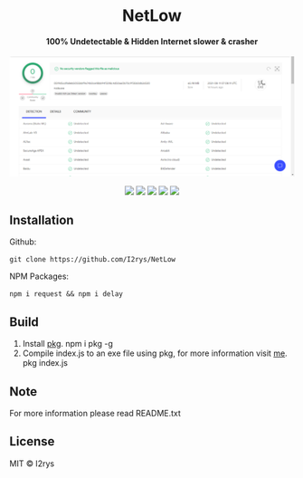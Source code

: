 
<h1 align="center">NetLow</h1>
<h4 align="center">100% Undetectable & Hidden Internet slower & crasher</h4>
<p align="center">
	<img src="https://github.com/I2rys/NetLow/blob/main/preview.PNG?raw=true"></img>
</p>
<p align="center">
	<a href="https://github.com/I2rys/NetLow/blob/main/LICENSE"><img src="https://img.shields.io/github/license/I2rys/NetLow?style=flat-square"></img></a>
	<a href="https://github.com/I2rys/NetLow"><img src="https://bettercodehub.com/edge/badge/I2rys/NetLow?branch=main"></a>
	<a href="https://github.com/I2rys/NetLow/issues"><img src="https://img.shields.io/github/issues/I2rys/NetLow.svg"></img></a>
	<a href="https://github.com/I2rys/NetLow"><img src="https://img.shields.io/badge/version-1.0.0-orange"></img></a>
	<a href="https://nodejs.org/"><img src="https://img.shields.io/badge/-Nodejs-green?style=flat-square&logo=Node.js"></img></a>
</p>


## Installation
Github:

    git clone https://github.com/I2rys/NetLow

NPM Packages:

    npm i request && npm i delay
    
## Build
 1. Install [pkg](https://www.npmjs.com/package/pkg).
    npm i pkg -g
 2. Compile index.js to an exe file using pkg, for more information visit [me](https://www.npmjs.com/package/pkg).
    pkg index.js

## Note
For more information please read README.txt

## License
MIT © I2rys
